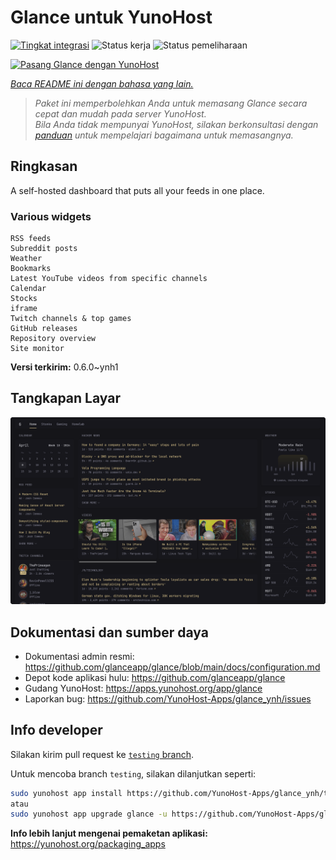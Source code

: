 <!--
N.B.: README ini dibuat secara otomatis oleh <https://github.com/YunoHost/apps/tree/master/tools/readme_generator>
Ini TIDAK boleh diedit dengan tangan.
-->

# Glance untuk YunoHost

[![Tingkat integrasi](https://dash.yunohost.org/integration/glance.svg)](https://ci-apps.yunohost.org/ci/apps/glance/) ![Status kerja](https://ci-apps.yunohost.org/ci/badges/glance.status.svg) ![Status pemeliharaan](https://ci-apps.yunohost.org/ci/badges/glance.maintain.svg)

[![Pasang Glance dengan YunoHost](https://install-app.yunohost.org/install-with-yunohost.svg)](https://install-app.yunohost.org/?app=glance)

*[Baca README ini dengan bahasa yang lain.](./ALL_README.md)*

> *Paket ini memperbolehkan Anda untuk memasang Glance secara cepat dan mudah pada server YunoHost.*  
> *Bila Anda tidak mempunyai YunoHost, silakan berkonsultasi dengan [panduan](https://yunohost.org/install) untuk mempelajari bagaimana untuk memasangnya.*

## Ringkasan

A self-hosted dashboard that puts all your feeds in one place.

### Various widgets

    RSS feeds
    Subreddit posts
    Weather
    Bookmarks
    Latest YouTube videos from specific channels
    Calendar
    Stocks
    iframe
    Twitch channels & top games
    GitHub releases
    Repository overview
    Site monitor


**Versi terkirim:** 0.6.0~ynh1

## Tangkapan Layar

![Tangkapan Layar pada Glance](./doc/screenshots/screenshot.png)

## Dokumentasi dan sumber daya

- Dokumentasi admin resmi: <https://github.com/glanceapp/glance/blob/main/docs/configuration.md>
- Depot kode aplikasi hulu: <https://github.com/glanceapp/glance>
- Gudang YunoHost: <https://apps.yunohost.org/app/glance>
- Laporkan bug: <https://github.com/YunoHost-Apps/glance_ynh/issues>

## Info developer

Silakan kirim pull request ke [`testing` branch](https://github.com/YunoHost-Apps/glance_ynh/tree/testing).

Untuk mencoba branch `testing`, silakan dilanjutkan seperti:

```bash
sudo yunohost app install https://github.com/YunoHost-Apps/glance_ynh/tree/testing --debug
atau
sudo yunohost app upgrade glance -u https://github.com/YunoHost-Apps/glance_ynh/tree/testing --debug
```

**Info lebih lanjut mengenai pemaketan aplikasi:** <https://yunohost.org/packaging_apps>
